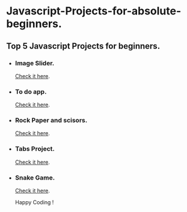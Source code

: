 # Javascript-Projects-for-absolute-beginners.
## Top 5 Javascript Projects for beginners.

- ### Image Slider.
  [Check it here](https://www.youtube.com/watch?v=KcdBOoK3Pfw).

- ### To do app.
  [Check it here](https://www.youtube.com/watch?v=Ttf3CEsEwMQ).
  
- ### Rock Paper and scisors.
  [Check it here](https://www.youtube.com/watch?v=jaVNP3nIAv0).
  
- ### Tabs Project.
  [Check it here](https://www.youtube.com/watch?v=5L6h_MrNvsk).

- ### Snake Game.
  [Check it here](https://www.youtube.com/watch?v=QTcIXok9wNY).
  
  Happy Coding ! 
  
  
  
  
